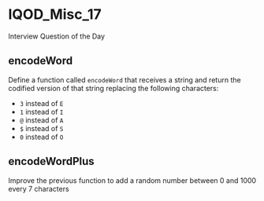 # IQOD_Misc_17
Interview Question of the Day

## encodeWord

Define a function called ​`encodeWord`​ that receives a string and return the codified version of that string replacing the following characters:
- `3` instead of `E`
- `1` instead of `I`
- `@` instead of `A`
- `$` instead of `S`
- `0` instead of `O`

## encodeWordPlus

Improve the previous function to add a random number between 0 and 1000 every 7 characters 
